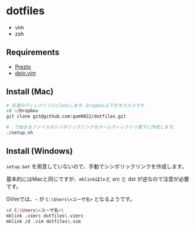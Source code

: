 # dotfiles

- vim
- zsh

## Requirements

- [Prezto](https://github.com/sorin-ionescu/prezto)
- [dein.vim](https://github.com/Shougo/dein.vim)

## Install (Mac)

```bash
# 任意のディレクトリにcloneします。Dropbox以下がオススメです
cd ~/Dropbox
git clone git@github.com:gam0022/dotfiles.git

# .で始まるファイルのシンボリックリンクをホームディレクトリ直下に作成します。
./setup.sh
```

## Install (Windows)

`setup.bat` を用意していないので、手動でシンボリックリンクを作成します。

基本的にはMacと同じですが、`mklink`は`ln`と src と dst が逆なので注意が必要です。


GVimでは、`~` が `C:\Users\<ユーザ名>` となるようです。


```bash
cd C:\Users\<ユーザ名>\
mklink .vimrc dotfiles\.vimrc
mklink /d .vim dotfiles\.vim
```
